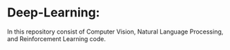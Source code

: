 # Deep-Learning:
In this repository consist of Computer Vision, Natural Language Processing, and Reinforcement Learning code. 
